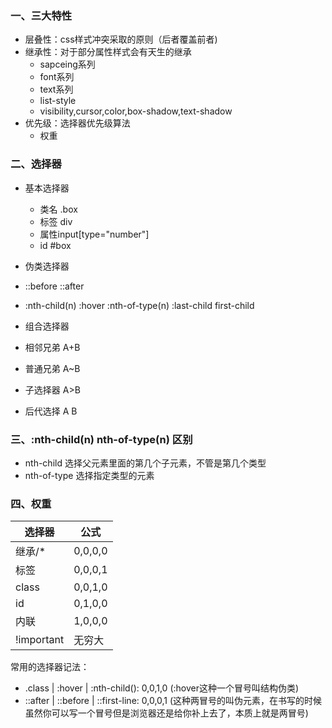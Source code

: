 ### 一、三大特性
* 层叠性：css样式冲突采取的原则（后者覆盖前者)
* 继承性：对于部分属性样式会有天生的继承
  * sapceing系列
  * font系列
  * text系列
  * list-style
  * visibility,cursor,color,box-shadow,text-shadow
* 优先级：选择器优先级算法
  * 权重

###  二、选择器
* 基本选择器
  * 类名 .box
  * 标签 div
  * 属性input[type="number"]
  * id #box
  
* 伪类选择器
 * ::before ::after
 * :nth-child(n) :hover  :nth-of-type(n) 
   :last-child first-child
 
* 组合选择器
 * 相邻兄弟 A+B
 * 普通兄弟 A~B
 * 子选择器 A>B
 * 后代选择 A B
 
 
### 三、:nth-child(n) nth-of-type(n) 区别
* nth-child 选择父元素里面的第几个子元素，不管是第几个类型
* nth-of-type 选择指定类型的元素


### 四、权重
|  选择器    |       公式    |
|---------   |------------- |
|   继承/*   |    0,0,0,0   |
|   标签     |    0,0,0,1   |
|   class    |    0,0,1,0   |
|   id       |    0,1,0,0   |
|  内联      |    1,0,0,0   |
| !important |    无穷大    |

常用的选择器记法：


* .class | :hover | :nth-child(): 0,0,1,0 (:hover这种一个冒号叫结构伪类)
* ::after | ::before | ::first-line: 0,0,0,1 (这种两冒号的叫伪元素，在书写的时候虽然你可以写一个冒号但是浏览器还是给你补上去了，本质上就是两冒号)


